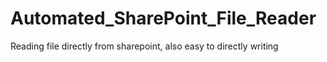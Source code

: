 # Automated_SharePoint_File_Reader
Reading file directly from sharepoint, also easy to directly writing 
